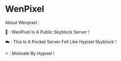 # WenPixel
About Wenpixel :

🌛 : WenPixel Is A Public Skyblock Server !

☁️ : This Is A Pocket Server Fell Like Hypixel Skyblock !

⭐ : Motivate By Hypixel !
